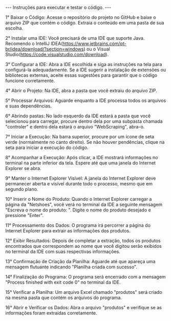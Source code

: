 --- Instruções para executar e testar o código. ---

1° Baixar o Código: Acesse o repositório do projeto no GitHub e baixe o arquivo ZIP que contém o código. Extraia o conteúdo em uma pasta de sua escolha.

2° Instalar uma IDE: Você precisará de uma IDE que suporte Java. Recomendo o IntelliJ IDEA(https://www.jetbrains.com/pt-br/idea/download/?section=windows) ou o Visual Studio(https://code.visualstudio.com/download).

3° Configurar a IDE: Abra a IDE escolhida e siga as instruções na tela para configurá-la adequadamente. Se a IDE sugerir a instalação de extensões ou bibliotecas externas, aceite essas sugestões para garantir que o código funcione corretamente.

4° Abrir o Projeto: Na IDE, abra a pasta que você extraiu do arquivo ZIP.

5° Processar Arquivos: Aguarde enquanto a IDE processa todos os arquivos e suas dependências.

6° Abrindo pastas: No lado esquerdo da IDE estará a pasta que você selecionou para carregar, procure dentro dela por uma subpasta chamada "controler" e dentro dela estará o arquivo "WebScraping", abra-o.

7° Iniciar a Execução: Na barra superior, procure por um ícone de seta verde (normalmente no canto direito). Se não houver pendências, clique na seta para iniciar a execução do código.

8° Acompanhar a Execução: Após clicar, a IDE mostrará informações no terminal na parte inferior da tela. Espere até que uma janela do Internet Explorer se abra.

9° Manter o Internet Explorer Visível: A janela do Internet Explorer deve permanecer aberta e visível durante todo o processo, mesmo que em segundo plano.

10° Inserir o Nome do Produto: Quando o Internet Explorer carregar a página da "Netshoes", você verá no terminal da IDE a seguinte mensagem "Escreva o nome do produto: ". Digite o nome do produto desejado e pressione "Enter".

11° Processamento dos Dados: O programa irá percorrer a página do Internet Explorer para extrair as informações dos produtos.

12° Exibir Resultados: Depois de completar a extração, todos os produtos encontrados que correspondem ao nome que você digitou serão exibidos no terminal da IDE com suas respectivas informações.

13° Confirmação de Criação da Planilha: Aguarde até que apareça uma mensagem flutuante indicando "Planilha criada com sucesso".

14° Finalização do Programa: O programa será encerrado com a mensagem "Process finished with exit code 0" no terminal da IDE.

15° Verificar a Planilha: Um arquivo Excel chamado "produtos" será criado na mesma pasta que contém os arquivos do programa.

16° Abrir e Verificar os Dados: Abra o arquivo "produtos" e verifique se as informações foram extraídas corretamente.
